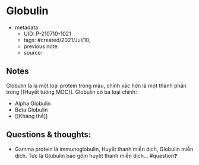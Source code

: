 # Globulin

- metadata
	- UID: P-210710-1021
	- tags: #created/2021/Jul/10,
	- previous note: 
	- source: 

## Notes
Globulin là là một loại protein trong máu, chính xác hơn là một thành phần trong [[Huyết tương MOC]]. 
Globulin có ba loại chính:
- Alpha Globulin
- Beta Globulin
- [[Kháng thể]]

## Questions & thoughts:
-  Gamma protein là immunoglobulin, Huyết thanh miễn dịch, Globulin miễn dịch. Tức là Glubulin bao gồm huyết thanh miễn dịch... #question❓ 

